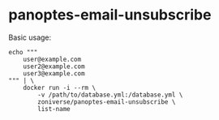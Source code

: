 # panoptes-email-unsubscribe

Basic usage:

```
echo """
    user@example.com
    user2@example.com
    user3@example.com
""" | \
    docker run -i --rm \
        -v /path/to/database.yml:/database.yml \
        zoniverse/panoptes-email-unsubscribe \
        list-name
```
